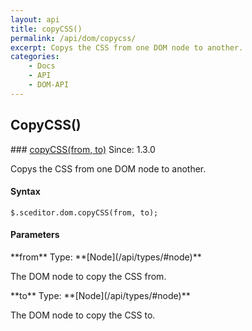 ```yaml
---
layout: api
title: copyCSS()
permalink: /api/dom/copycss/
excerpt: Copys the CSS from one DOM node to another.
categories:
    - Docs
    - API
    - DOM-API
---
```

## CopyCSS()

<article class="api method" markdown="1">
### <a id="copyCSS" href="#copyCSS">copyCSS(from, to)</a> <span class="since">Since: 1.3.0</span>

Copys the CSS from one DOM node to another.


#### Syntax

	$.sceditor.dom.copyCSS(from, to);


#### Parameters

<div class="parameters">
<div class="parameter" markdown="1">
**from**  
Type: **[Node](/api/types/#node)**

The DOM node to copy the CSS from.
</div>

<div class="parameter" markdown="1">
**to**  
Type: **[Node](/api/types/#node)**

The DOM node to copy the CSS to.
</div>
</div>
</article>
